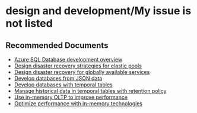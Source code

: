 <properties
	pageTitle="design and development/My issue is not listed"
	description="design and development/My issue is not listed"
	service="microsoft.sql"
	resource="servers"
	authors="emlisa"
	displayOrder=""
	selfHelpType="generic"
	supportTopicIds="32045128"
	productPesIds="13491"
	cloudEnvironments="public"
	articleId="07a55e2f-ee36-4b04-aad8-085a3e0b0729"
/>

# design and development/My issue is not listed

## **Recommended Documents**

* [Azure SQL Database development overview](https://docs.microsoft.com/azure/sql-database/sql-database-develop-overview/)<br>
* [Design disaster recovery strategies for elastic pools](https://docs.microsoft.com/azure/sql-database/sql-database-disaster-recovery-strategies-for-applications-with-elastic-pool/)<br>
* [Design disaster recovery for globally available services](https://docs.microsoft.com/azure/sql-database/sql-database-designing-cloud-solutions-for-disaster-recovery/)<br>
* [Develop databases from JSON data](https://docs.microsoft.com/azure/sql-database/sql-database-json-features/)<br>
* [Develop databases with temporal tables](https://docs.microsoft.com/azure/sql-database/sql-database-temporal-tables/)<br>
* [Manage historical data in temporal tables with retention policy](https://docs.microsoft.com/azure/sql-database/sql-database-temporal-tables-retention-policy/)<br>
* [Use in-memory OLTP to improve performance](https://docs.microsoft.com/azure/sql-database/sql-database-in-memory-oltp-migration/)<br>
* [Optimize performance with in-memory technologies](https://docs.microsoft.com/azure/sql-database/sql-database-in-memory/)